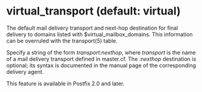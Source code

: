 # virtual_transport (default: virtual)

The default mail delivery transport and next-hop destination for
final delivery to domains listed with $virtual\_mailbox\_domains.
This information can be overruled with the transport(5) table.




Specify a string of the form *transport:nexthop*, where *transport*
is the name of a mail delivery transport defined in master.cf.
The *:nexthop* destination is optional; its syntax is documented
in the manual page of the corresponding delivery agent.




This feature is available in Postfix 2.0 and later.



